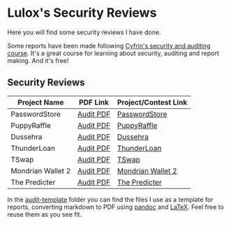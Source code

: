 # Lulox's Security Reviews

Here you will find some security reviews I have done.

Some reports have been made following [Cyfrin's security and auditing course](https://www.youtube.com/watch?v=pUWmJ86X_do). It's a great course for learning about security, auditing and report making. And it's free!

## Security Reviews

| Project Name      | PDF Link                                    | Project/Contest Link                                                      |
| ----------------- | ------------------------------------------- | ------------------------------------------------------------------------- |
| PasswordStore     | [Audit PDF](2024-04-23-PasswordStore.pdf)   | [PasswordStore](https://codehawks.cyfrin.io/c/2023-10-PasswordStore)      |
| PuppyRaffle       | [Audit PDF](2024-04-26-PuppyRaffle.pdf)     | [PuppyRaffle](https://codehawks.cyfrin.io/c/2023-10-Puppy-Raffle)         |
| Dussehra          | [Audit PDF](2024-06-16-Dussehra.pdf)        | [Dussehra](https://codehawks.cyfrin.io/c/2024-06-Dussehra)                |
| ThunderLoan       | [Audit PDF](2024-06-16-ThunderLoan.pdf)     | [ThunderLoan](https://codehawks.cyfrin.io/c/2023-11-Thunder-Loan)         |
| TSwap             | [Audit PDF](2024-07-02-TSwap.pdf)           | [TSwap](https://codehawks.cyfrin.io/c/2024-06-t-swap)                     |
| Mondrian Wallet 2 | [Audit PDF](2024-07-16-MondrianWallet2.pdf) | [Mondrian Wallet 2](https://github.com/Cyfrin/2024-07-Mondrian-Wallet_v2) |
| The Predicter     | [Audit PDF](2024-07-28-ThePredicter.pdf)    | [The Predicter](https://github.com/Cyfrin/2024-07-the-predicter)          |

In the [audit-template](./audit-template/) folder you can find the files I use as a template for reports, converting markdown to PDF using [pandoc](https://pandoc.org/) and [LaTeX](https://www.overleaf.com/learn/latex/Learn_LaTeX_in_30_minutes). Feel free to reuse them as you see fit.
